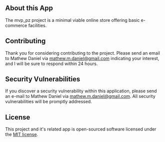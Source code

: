 
## About this App

The mvp_pz project is a minimal viable online store offering basic e-commerce facilities.  

## Contributing

Thank you for considering contributing to the project. Please send an email to Mathew Daniel via [mathew.m.daniel@gmail.com](mailto:mathew.m.daniel@gmail.com) indicating your interest, and I will be sure to respond within 24 hours.

## Security Vulnerabilities

If you discover a security vulnerability within this application, please send an e-mail to Mathew Daniel via [mathew.m.daniel@gmail.com](mailto:mathew.m.daniel@gmail.com). All security vulnerabilities will be promptly addressed.

## License

This project and it's related app is open-sourced software licensed under the [MIT license](https://opensource.org/licenses/MIT).
